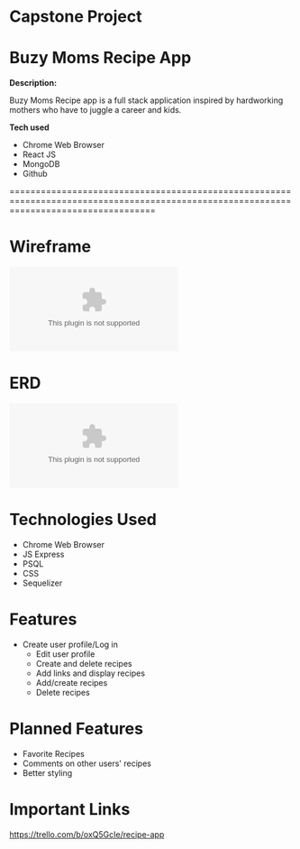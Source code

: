 # Capstone Project

**Buzy Moms Recipe App**
========================================================================================================================================

**Description:**

Buzy Moms Recipe app is a full stack application inspired by hardworking mothers who have to juggle a career and kids.

**Tech used**

* Chrome Web Browser
* React JS
* MongoDB
* Github


========================================================================================================================================

**Wireframe**
====================================================================================================================================

![](https://github.com/cturnersmith/Capstone-Recipe-frontend/blob/master/Capstone%20Project%20User%20Stories.docx)


**ERD**
===================================================================================================================================

![](https://github.com/cturnersmith/Capstone-Recipe-frontend/blob/master/Recipe%20App%20ERD%20-%20Capstone%20Project.docx)

**Technologies Used**
==================================================================================================================================
* Chrome Web Browser
* JS Express
* PSQL
* CSS
* Sequelizer 

**Features**
===================================================================================================================================


  * Create user profile/Log in
	* Edit user profile
	* Create and delete recipes
	* Add links and display recipes
	* Add/create recipes
	* Delete recipes

**Planned Features**
===================================================================================================================================
 * Favorite Recipes
 * Comments on other users' recipes
 * Better styling
 
 **Important Links**
===================================================================================================================================
 https://trello.com/b/oxQ5GcIe/recipe-app
